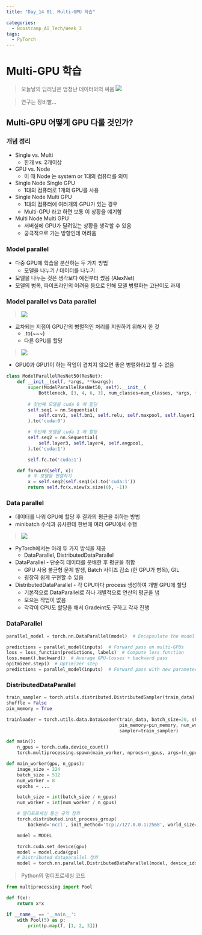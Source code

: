 ```yaml
---
title: "Day_14 01. Multi-GPU 학습"

categories:
  - Boostcamp_AI_Tech/Week_3
tags:
  - PyTorch
---
```


# Multi-GPU 학습

> 오늘날의 딥러닝은 엄청난 데이터와의 싸움
    ![]({{site.url}}/assets/images/2021-08-20-09-37-42.png)

> 연구는 장비빨...

## Multi-GPU 어떻게 GPU 다룰 것인가?

### 개념 정리

- Single vs. Multi
  - 한개 vs. 2개이상
- GPU vs. Node
  - 이 때 Node 는 system or 1대의 컴퓨터를 의미
- Single Node Single GPU
  - 1대의 컴퓨터로 1개의 GPU를 사용
- Single Node Multi GPU
  - 1대의 컴퓨터에 여러개의 GPU가 있는 경우
  - Multi-GPU 라고 하면 보통 이 상황을 얘기함
- Multi Node Multi GPU
  - 서버실에 GPU가 달려있는 상황을 생각할 수 있음
  - 궁극적으로 가는 방향인데 어려움

### Model parallel

- 다중 GPU에 학습을 분산하는 두 가지 방법
  - 모델을 나누기 / 데이터를 나누기
- 모델을 나누는 것은 생각보다 예전부터 썼음 (AlexNet)
- 모델의 병목, 파이프라인의 어려움 등으로 인해 모델 병렬화는 고난이도 과제

### Model parallel vs Data parallel

> ![]({{site.url}}/assets/images/2021-08-20-09-46-12.png)

- 교차되는 지점이 GPU간의 병렬적인 처리를 지원하기 위해서 한 것
  - .to(~~~)
  - 다른 GPU를 할당

> ![]({{site.url}}/assets/images/2021-08-20-09-48-13.png)

- GPU0과 GPU1이 하는 작업이 겹치지 않으면 좋은 병렬화라고 할 수 없음


```python
class ModelParallelResNet50(ResNet):
    def __init__(self, *args, **kwargs):
        super(ModelParallelResNet50, self).__init__(
            Bottleneck, [3, 4, 6, 3], num_classes=num_classes, *args, **kwargs)
        
        # 첫번째 모델을 cuda 0 에 할당
        self.seq1 = nn.Sequential(
            self.conv1, self.bn1, self.relu, self.maxpool, self.layer1, self.layer2
        ).to('cuda:0')

        # 두번째 모델을 cuda 1 에 할당
        self.seq2 = nn.Sequential(
            self.layer3, self.layer4, self.avgpool,
        ).to('cuda:1')

        self.fc.to('cuda:1')

    def forward(self, x):
        # 두 모델을 연결하기
        x = self.seq2(self.seq1(x).to('cuda:1'))
        return self.fc(x.view(x.size(0), -1))
```

### Data parallel

- 데이터를 나워 GPU에 할당 후 결과의 평균을 취하는 방법
- minibatch 수식과 유사한데 한번에 여러 GPU에서 수행

> ![]({{site.url}}/assets/images/2021-08-20-09-53-17.png)

- PyTorch에서는 아래 두 가지 방식을 제공
  - DataParallel, DistributedDataParallel
- DataParallel - 단순히 데이터를 분배한 후 평균을 취함
  - GPU 사용 불균형 문제 발생, Batch 사이즈 감소 (한 GPU가 병목), GIL
  - 굉장히 쉽게 구현할 수 있음
- DistributedDataParallel - 각 CPU마다 process 생성하여 개별 GPU에 할당
  - 기본적으로 DataParallel로 하나 개별적으로 연산의 평균을 냄
  - 모으는 작업이 없음
  - 각각이 CPU도 할당을 해서 Gradeint도 구하고 각자 진행

### DataParallel
```python
parallel_model = torch.nn.DataParallel(model)  # Encapsulate the model

predictions = parallel_model(inputs)  # Forward pass on multi-GPUs
loss = loss_function(predictions, labels)  # Compute loss function
loss.mean().backward()  # Average GPU-losses + backward pass
opitmizer.step()  # Optimizer step
predictions = parallel_model(inputs)  # Forward pass with new parameters
```

### DistributedDataParallel
```python
train_sampler = torch.utils.distributed.DistributedSampler(train_data)
shuffle = False
pin_memory = True

trainloader = torch.utils.data.DataLoader(train_data, batch_size=20, shuffle=shuffle,
                                          pin_memory=pin_memory, num_workers=3,
                                          sampler=train_sampler)
```

```python
def main():
    n_gpus = torch.cuda.device_count()
    torch.multiprocessing.spawn(main_worker, nprocs=n_gpus, args=(n_gpus, ))

def main_worker(gpu, n_gpus):
    image_size = 224
    batch_size = 512
    num_worker = 8
    epochs = ...

    batch_size = int(batch_size / n_gpus)
    num_worker = int(num_worker / n_gpus)

    # 멀티프로세싱 통신 규약 정의
    torch.distributed.init_process_group(
        backend='nccl', init_method='tcp://127.0.0.1:2568', world_size=n_gpus, rank=gpu)

    model = MODEL

    torch.cuda.set_device(gpu)
    model = model.cuda(gpu)
    # Distributed dataparallel 정의
    model = torch.nn.parallel.DistributedDataParallel(model, device_ids=[gpu])
```

> Python의 멀티프로세싱 코드

```python
from multiprocessing import Pool

def f(x):
    return x*x

if __name__ == '__main__':
    with Pool(5) as p:
        print(p.map(f, [1, 2, 3]))
```



